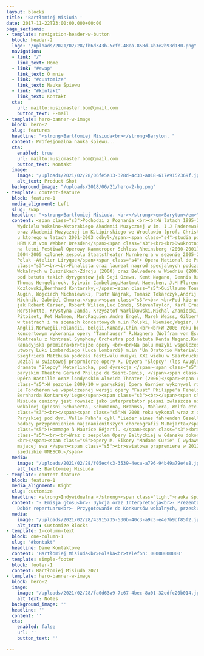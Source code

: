 ```yaml
---
layout: blocks
title: 'Bartłomiej Misiuda '
date: 2017-11-22T23:00:00.000+00:00
page_sections:
- template: navigation-header-w-button
  block: header-2
  logo: "/uploads/2021/02/28/fb6d343b-5cfd-48ea-858d-4b3e2b93d130.png"
  navigation:
  - link: "/"
    link_text: Home
  - link: "#swap"
    link_text: O mnie
  - link: "#customize"
    link_text: Nauka Śpiewu
  - link: "#kontakt"
    link_text: Kontakt
  cta:
    url: mailto:musicmaster.bom@gmail.com
    button_text: E-mail
- template: hero-banner-w-image
  block: hero-2
  slug: features
  headline: "<strong>Bartłomiej Misiuda<br></strong>Baryton. "
  content: Profesjonalna nauka śpiewu...
  cta:
    enabled: true
    url: mailto:musicmaster.bom@gmail.com
    button_text: Kontakt
  image:
    image: "/uploads/2021/02/28/06fe5a13-328d-4c33-a018-617e9152369f.jpeg"
    alt_text: Product Shot
  background_image: "/uploads/2018/06/21/hero-2-bg.png"
- template: content-feature
  block: feature-1
  media_alignment: Left
  slug: swap
  headline: "<strong>Bartłomiej Misiuda. <br></strong><em>Baryton</em>"
  content: <span class="s3">Pochodzi z Poznania <br><br>W latach 1995-2001 student
    Wydzialu Wokalno-Aktorskiego Akademii Muzycznej w im. I.J Paderewskiego w Poznaniu(A.Ogorkiewicz)
    oraz Akademii Muzycznej im K.Lipinskiego we Wroclawiu (prof. Christian Elssner)
    u ktorego w latach 2001-2003 odbyl</span><span class="s4">studia podyplomowe w
    HFM K.M von Webber Dresden</span><span class="s3"><br><br>Dwukrotnie zapraszany
    na letni Festiwal Operowy Kammeroper Schloss Rheinsberg (2000-2001)<br>W sezonie
    2004-2005 czlonek zespolu Staatstheater Nurnberg a w sezonie 2005-2006 jako pierwszy
    Polak -Atelier Liryque</span><span class="s4"> Opera National de Paris</span><span
    class="s3"><br><br>Finalista oraz laureat nagrod specjalnych podczas Konkursow
    Wokalnych w Dusznikach-Zdroju (2000) oraz Belvedere w Wiedniu (2007)<br><br>Wystepowal
    pod batuta takich dyrygentow jak Seji Ozawa, Kent Nagano, Dennis Russel Davis,
    Thomas Hengelbrock, Sylvain Cambeling,Hartmut Haenchen, J.M Florencio,Tadeusz
    Kozlowski,Bernhard Kontarsky,</span><span class="s5">Guillaume Tourniaire, Philippe
    Augin, Wojciech Michniewski, Piotr Wajrak, Tomasz Tokarczyk,Andrij Yurkevitch,Ewa
    Michnik, Gabriel Chmura.</span><span class="s3"><br> <br>Pod kierunkiem rezyserow
    jak Robert Carsen, Robert Wilson,Luc Bondi, StevenTaylor, Karl Ernst i Ursel Hermanns,Hinrich
    Horstkotte, Krystyna Janda, Krzysztof Warlikowski,Michal Znaniecki, Dominique
    Pitoiset, Pet Halmen, MarcPaquien Andre Engel, Marek Weiss, Gilbert Deflo<br><br>Wystepowal
    w teatrach i na scenach koncertowych m.in Polski, Niemiec,Wegier, Austrii, Francji,
    Anglii,Norwegii,Holandii, Belgii,Kanady,Chin.<br><br>W 2008 roku bral udzial w
    koncertowym wykonaniu opery "Tannhauser" R.Wagnera (Wolfram von Eschenbach) w
    Montrealu z Montreal Symphony Orchestra pod batuta Kenta Nagano.Koncert ten byl
    kanadyjska premiera<br>tejze opery <br><br>Na polu muzyki wspolczesnej wykonywal
    utwory Luki Lombardiego (Luca Lombardi) m.in "Un Oratorio Materialistico" oraz
    Siegfrieda Matthusa podczas festiwalu muzyki XXI wieku w Saarbrucken(2002)<br>Bral
    udzial w swiatowej praprmierze opery X. Deyera "Slepcy" (les Avugles ) napodstawie
    dramatu "Slepcy" Meterlincka, pod dyrekcja </span><span class="s5">G.Tourniaire
    paryskim Theatre Gérard Philipe de Saint-Denis, </span><span class="s6">paryskiej
    Opéra Bastille oraz londynskim Almeida Theater (2006)</span><span class="s3">.</span><span
    class="s5">W sezonie 2009/10 w paryskiej Opera Garnier wykonywal rowniez partie
    Le Forcheron we wspolczesnej wersji opery "Faust" Philippe'a Fenelon pod dyrekcja
    Bernharda Kontarsky'iego</span><span class="s3"><br></span><span class="s5"><br>Bartlomiej
    Misiuda ceniony jest rowniez jako interpretator piesni zwlaszcza niemieckiej liryki
    wokalnej (piesni Schuberta, Schumanna, Brahmsa, Mahlera, Wolfa etc.)</span><span
    class="s3"><br></span><span class="s5">W 2008 roku wykonal wraz z orkiestra Opery
    Paryskiej pod dyr. Vello Pahn'a cykl "Lieder eines fahrenden Gesellen" Mahlera,
    bedacy przypomnieniem najznamienitszych choreografii M.Bejarta</span><span class="s3"><br></span><span
    class="s5">(Hommage à Maurice Béjart). </span><span class="s3"><br></span><span
    class="s5"><br><br>Wraz z zespolem Opery Baltyckiej w Gdansku dokonal nagrania
    <br></span><span class="s6">opery M. Sikory "Madame Curie" ( wydawnictwo DUX)
    majacej swa </span><span class="s5"><br>swiatowa prapremiere w 2012 w paryskiej
    siedzibie UNESCO.</span>
  media:
    image: "/uploads/2021/02/28/f05ec4c3-3539-4eca-a796-94b49a79e4e8.jpeg"
    alt_text: Bartłomiej Misiuda
- template: content-feature
  block: feature-1
  media_alignment: Right
  slug: customize
  headline: <strong>Indywidualna </strong><span class="light">nauka śpiewu.</span>
  content: "- Emisja głosu<br>- Dykcja oraz Interpretacja<br>- Prezentacja sceniczna<br>-
    Dobór repertuaru<br>- Przygotowanie do Konkursów wokalnych, przesłuchań oraz egzaminów."
  media:
    image: "/uploads/2021/02/28/43915735-530b-40c3-a9c3-e4e7b9df85f2.jpeg"
    alt_text: Customize Blocks
- template: 1-column-text
  block: one-column-1
  slug: "#kontakt"
  headline: Dane Kontaktowe
  content: 'Bartłomiej Misiuda<br>Polska<br>telefon: 00000000000'
- template: simple-footer
  block: footer-1
  content: Bartłomiej Misiuda 2021
- template: hero-banner-w-image
  block: hero-2
  image:
    image: "/uploads/2021/02/28/fa0d63a9-7c67-4bec-8a01-32edfc20b014.jpeg"
    alt_text: Notes
  background_image: ''
  headline: ''
  content: ''
  cta:
    enabled: false
    url: ''
    button_text: ''

---
```

